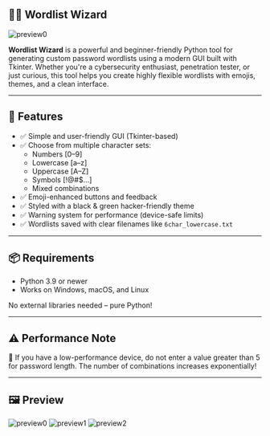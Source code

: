## 🧙‍♂️ Wordlist Wizard

![preview0](https://github.com/user-attachments/assets/fd67e936-d620-4157-b932-b57ede126c63)

**Wordlist Wizard** is a powerful and beginner-friendly Python tool for generating custom password wordlists using a modern GUI built with Tkinter. Whether you're a cybersecurity enthusiast, penetration tester, or just curious, this tool helps you create highly flexible wordlists with emojis, themes, and a clean interface.

---

## 🎯 Features

- ✅ Simple and user-friendly GUI (Tkinter-based)
- ✅ Choose from multiple character sets:
  - Numbers [0–9]
  - Lowercase [a–z]
  - Uppercase [A–Z]
  - Symbols [!@#$...]
  - Mixed combinations
- ✅ Emoji-enhanced buttons and feedback
- ✅ Styled with a black & green hacker-friendly theme
- ✅ Warning system for performance (device-safe limits)
- ✅ Wordlists saved with clear filenames like `6char_lowercase.txt`


---

## 📦 Requirements

- Python 3.9 or newer
- Works on Windows, macOS, and Linux

No external libraries needed – pure Python!

---

## ⚠️ Performance Note

🛑 If you have a low-performance device, do not enter a value greater than 5 for password length.
The number of combinations increases exponentially!

---

## 🖼️ Preview


![preview0](https://github.com/user-attachments/assets/90df4c8c-515c-48c9-91b4-a4749f8be237)
![preview1](https://github.com/user-attachments/assets/c67de5cf-9784-45a3-8634-fd0f3351e69e)
![preview2](https://github.com/user-attachments/assets/aba51a4f-615b-4096-a9db-4217a374cf2a)

